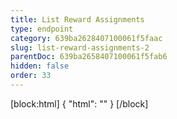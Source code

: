 ```yaml
---
title: List Reward Assignments
type: endpoint
category: 639ba2628407100061f5faac
slug: list-reward-assignments-2
parentDoc: 639ba2658407100061f5fab6
hidden: false
order: 33
---
```

[block:html]
{
  "html": "<style>\n.LanguagePicker-divider { \n  display: none; }\n  \n[title=\"Toggle library\"] { \n  display: none; }\n</style>"
}
[/block]